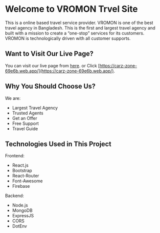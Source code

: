 # Welcome to VROMON Trvel Site

This is a online based travel service provider. VROMON is one of the best travel agency in Bangladesh. This is the first and largest travel agency and built with a mission to create a “one-stop” services for its customers. VROMON is technologically driven with all customer supports.

## Want to Visit Our Live Page?

You can visit our live page from [here](https://carz-zone-69e6b.web.app/).
or
Click [https://carz-zone-69e6b.web.app/](https://carz-zone-69e6b.web.app/).

## Why You Should Choose Us?

We are:

- Largest Travel Agency
- Trusted Agents
- Get an Offer
- Free Support
- Travel Guide

## Technologies Used in This Project

Frontend:

- React.js
- Bootstrap 
- React-Router
- Font-Awesome
- Firebase

Backend:

- Node.js
- MongoDB
- ExpressJS
- CORS
- DotEnv
